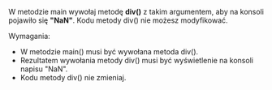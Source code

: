W metodzie main wywołaj metodę **div()** z takim argumentem,
aby na konsoli pojawiło się **"NaN"**.
Kodu metody div() nie możesz modyfikować.

Wymagania:

- W metodzie main() musi być wywołana metoda div().
- Rezultatem wywołania metody div() musi być wyświetlenie na konsoli napisu "NaN".
- Kodu metody div() nie zmieniaj.

